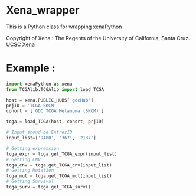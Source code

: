 # Xena_wrapper

This is a Python class for wrapping xenaPython

Copyright of Xena : The Regents of the University of California, Santa Cruz.
[UCSC Xena](https://xena.ucsc.edu/)

# Example :
```Python
import xenaPython as xena
from TCGAlib.TCGAlib import load_TCGA

host = xena.PUBLIC_HUBS['gdcHub']
prjID = 'TCGA-SKCM'
cohort = ['GDC TCGA Melanoma (SKCM)']

tcga = load_TCGA(host, cohort, prjID)

# Input shoud be EntrezID
input_list=['9480', '367', '2137']

# Getting expression
tcga_expr = tcga.get_TCGA_expr(input_list)
# Getting CNV
tcga_cnv = tcga.get_TCGA_cnv(input_list)
# Getting Mutation
tcga_mut = tcga.get_TCGA_mut(input_list)
# Getting Survival
tcga_surv = tcga.get_TCGA_surv()
```
